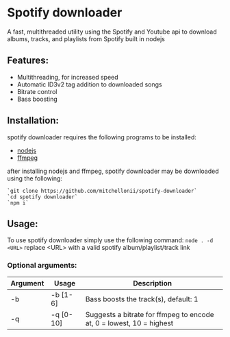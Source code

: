 # Spotify downloader
A fast, multithreaded utility using the Spotify and Youtube api to download albums, tracks, and playlists from Spotify built in nodejs

## Features: 

 - Multithreading, for increased speed
 - Automatic ID3v2 tag addition to downloaded songs
 - Bitrate control
 - Bass boosting
## Installation:
spotify downloader requires the following programs to be installed:
 - [nodejs](https://nodejs.org/en/)
 - [ffmpeg](https://ffmpeg.org/)
<a/>
 	after installing nodejs and ffmpeg, spotify downloader may be downloaded using the following:

    `git clone https://github.com/mitchellonii/spotify-downloader`
    `cd spotify downloader`
    `npm i`
## Usage:
To use spotify downloader simply use the following command:
`node . -d <URL>`
replace <UR​L> with a valid spotify album/playlist/track link

### Optional arguments:
|Argument | Usage |  Description  |
|--|--|--|
| -b | -b [1-6] |  Bass boosts the track(s), default: 1  |
|-q |  -q [0-10] | Suggests a bitrate for ffmpeg to encode at, 0 = lowest, 10 = highest
 
